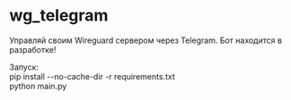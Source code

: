 # wg_telegram
Управляй своим Wireguard сервером через Telegram.
Бот находится в разработке!

<div>Запуск:</div>
<div> pip install --no-cache-dir -r requirements.txt </div>
<div>python main.py</div>
